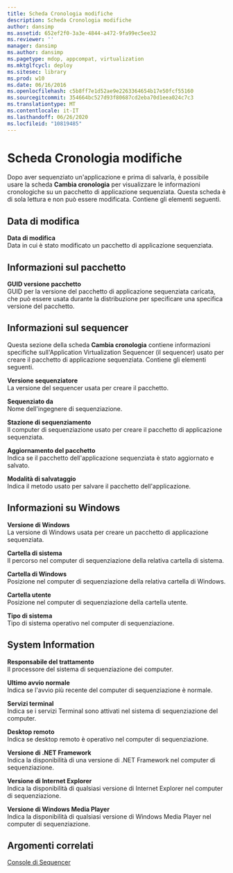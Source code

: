 ```yaml
---
title: Scheda Cronologia modifiche
description: Scheda Cronologia modifiche
author: dansimp
ms.assetid: 652ef2f0-3a3e-4844-a472-9fa99ec5ee32
ms.reviewer: ''
manager: dansimp
ms.author: dansimp
ms.pagetype: mdop, appcompat, virtualization
ms.mktglfcycl: deploy
ms.sitesec: library
ms.prod: w10
ms.date: 06/16/2016
ms.openlocfilehash: c5b8ff7e1d52ae9e2263364654b17e50fcf55160
ms.sourcegitcommit: 354664bc527d93f80687cd2eba70d1eea024c7c3
ms.translationtype: MT
ms.contentlocale: it-IT
ms.lasthandoff: 06/26/2020
ms.locfileid: "10819485"
---
```

# Scheda Cronologia modifiche


Dopo aver sequenziato un'applicazione e prima di salvarla, è possibile usare la scheda **Cambia cronologia** per visualizzare le informazioni cronologiche su un pacchetto di applicazione sequenziata. Questa scheda è di sola lettura e non può essere modificata. Contiene gli elementi seguenti.

## Data di modifica


<a href="" id="modification-date"></a>**Data di modifica**  
Data in cui è stato modificato un pacchetto di applicazione sequenziata.

## Informazioni sul pacchetto


<a href="" id="package-version-guid"></a>**GUID versione pacchetto**  
GUID per la versione del pacchetto di applicazione sequenziata caricata, che può essere usata durante la distribuzione per specificare una specifica versione del pacchetto.

## Informazioni sul sequencer


Questa sezione della scheda **Cambia cronologia** contiene informazioni specifiche sull'Application Virtualization Sequencer (il sequencer) usato per creare il pacchetto di applicazione sequenziata. Contiene gli elementi seguenti.

<a href="" id="sequencer-version"></a>**Versione sequenziatore**  
La versione del sequencer usata per creare il pacchetto.

<a href="" id="sequenced-by"></a>**Sequenziato da**  
Nome dell'ingegnere di sequenziazione.

<a href="" id="sequencing-station"></a>**Stazione di sequenziamento**  
Il computer di sequenziazione usato per creare il pacchetto di applicazione sequenziata.

<a href="" id="package-upgrade"></a>**Aggiornamento del pacchetto**  
Indica se il pacchetto dell'applicazione sequenziata è stato aggiornato e salvato.

<a href="" id="save-mode"></a>**Modalità di salvataggio**  
Indica il metodo usato per salvare il pacchetto dell'applicazione.

## Informazioni su Windows


<a href="" id="windows-version"></a>**Versione di Windows**  
La versione di Windows usata per creare un pacchetto di applicazione sequenziata.

<a href="" id="system-folder"></a>**Cartella di sistema**  
Il percorso nel computer di sequenziazione della relativa cartella di sistema.

<a href="" id="windows-folder"></a>**Cartella di Windows**  
Posizione nel computer di sequenziazione della relativa cartella di Windows.

<a href="" id="user-folder"></a>**Cartella utente**  
Posizione nel computer di sequenziazione della cartella utente.

<a href="" id="system-type"></a>**Tipo di sistema**  
Tipo di sistema operativo nel computer di sequenziazione.

## System Information


<a href="" id="processor"></a>**Responsabile del trattamento**  
Il processore del sistema di sequenziazione dei computer.

<a href="" id="last-boot-normal"></a>**Ultimo avvio normale**  
Indica se l'avvio più recente del computer di sequenziazione è normale.

<a href="" id="terminal-services"></a>**Servizi terminal**  
Indica se i servizi Terminal sono attivati nel sistema di sequenziazione del computer.

<a href="" id="remote-desktop"></a>**Desktop remoto**  
Indica se desktop remoto è operativo nel computer di sequenziazione.

<a href="" id="-net-framework-version"></a>**Versione di .NET Framework**  
Indica la disponibilità di una versione di .NET Framework nel computer di sequenziazione.

<a href="" id="internet-explorer-version"></a>**Versione di Internet Explorer**  
Indica la disponibilità di qualsiasi versione di Internet Explorer nel computer di sequenziazione.

<a href="" id="windows-media-player-version"></a>**Versione di Windows Media Player**  
Indica la disponibilità di qualsiasi versione di Windows Media Player nel computer di sequenziazione.

## Argomenti correlati


[Console di Sequencer](sequencer-console.md)

 

 





